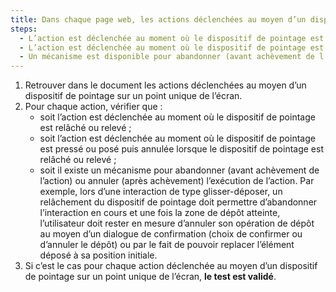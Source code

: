 ```yaml
---
title: Dans chaque page web, les actions déclenchées au moyen d’un dispositif de pointage sur un point unique de l’écran vérifient-elles l’une de ces conditions (hors cas particuliers) ?
steps:
  - L’action est déclenchée au moment où le dispositif de pointage est [relâché ou relevé](#relache-ou-releve).
  - L’action est déclenchée au moment où le dispositif de pointage est [pressé ou posé](#presse-ou-pose) puis annulée lorsque le dispositif de pointage est [relâché ou relevé](#relache-ou-releve).
  - Un mécanisme est disponible pour abandonner (avant achèvement de l’action) ou annuler (après achèvement) l’exécution de l’action.
---
```


1. Retrouver dans le document les actions déclenchées au moyen d’un dispositif de pointage sur un point unique de l’écran.
2. Pour chaque action, vérifier que :
   - soit l’action est déclenchée au moment où le dispositif de pointage est relâché ou relevé ;
   - soit l’action est déclenchée au moment où le dispositif de pointage est pressé ou posé puis annulée lorsque le dispositif de pointage est relâché ou relevé ;
   - soit il existe un mécanisme pour abandonner (avant achèvement de l’action) ou annuler (après achèvement) l’exécution de l’action. Par exemple, lors d’une interaction de type glisser-déposer, un relâchement du dispositif de pointage doit permettre d’abandonner l’interaction en cours et une fois la zone de dépôt atteinte, l’utilisateur doit rester en mesure d’annuler son opération de dépôt au moyen d’un dialogue de confirmation (choix de confirmer ou d’annuler le dépôt) ou par le fait de pouvoir replacer l’élément déposé à sa position initiale.
3. Si c’est le cas pour chaque action déclenchée au moyen d’un dispositif de pointage sur un point unique de l’écran, **le test est validé**.
